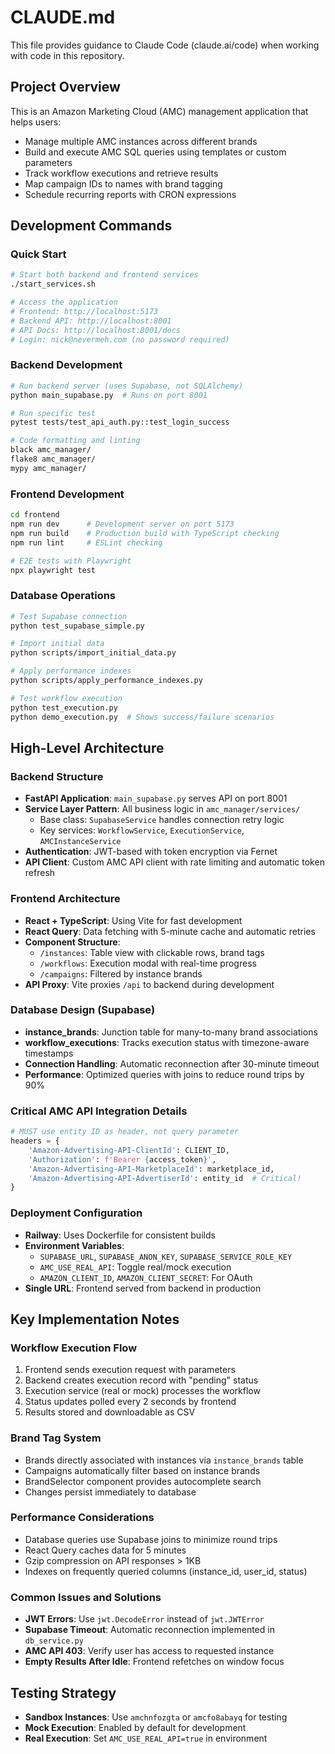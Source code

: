 # CLAUDE.md

This file provides guidance to Claude Code (claude.ai/code) when working with code in this repository.

## Project Overview

This is an Amazon Marketing Cloud (AMC) management application that helps users:
- Manage multiple AMC instances across different brands
- Build and execute AMC SQL queries using templates or custom parameters
- Track workflow executions and retrieve results
- Map campaign IDs to names with brand tagging
- Schedule recurring reports with CRON expressions

## Development Commands

### Quick Start
```bash
# Start both backend and frontend services
./start_services.sh

# Access the application
# Frontend: http://localhost:5173
# Backend API: http://localhost:8001
# API Docs: http://localhost:8001/docs
# Login: nick@nevermeh.com (no password required)
```

### Backend Development
```bash
# Run backend server (uses Supabase, not SQLAlchemy)
python main_supabase.py  # Runs on port 8001

# Run specific test
pytest tests/test_api_auth.py::test_login_success

# Code formatting and linting
black amc_manager/
flake8 amc_manager/
mypy amc_manager/
```

### Frontend Development
```bash
cd frontend
npm run dev      # Development server on port 5173
npm run build    # Production build with TypeScript checking
npm run lint     # ESLint checking

# E2E tests with Playwright
npx playwright test
```

### Database Operations
```bash
# Test Supabase connection
python test_supabase_simple.py

# Import initial data
python scripts/import_initial_data.py

# Apply performance indexes
python scripts/apply_performance_indexes.py

# Test workflow execution
python test_execution.py
python demo_execution.py  # Shows success/failure scenarios
```

## High-Level Architecture

### Backend Structure
- **FastAPI Application**: `main_supabase.py` serves API on port 8001
- **Service Layer Pattern**: All business logic in `amc_manager/services/`
  - Base class: `SupabaseService` handles connection retry logic
  - Key services: `WorkflowService`, `ExecutionService`, `AMCInstanceService`
- **Authentication**: JWT-based with token encryption via Fernet
- **API Client**: Custom AMC API client with rate limiting and automatic token refresh

### Frontend Architecture
- **React + TypeScript**: Using Vite for fast development
- **React Query**: Data fetching with 5-minute cache and automatic retries
- **Component Structure**:
  - `/instances`: Table view with clickable rows, brand tags
  - `/workflows`: Execution modal with real-time progress
  - `/campaigns`: Filtered by instance brands
- **API Proxy**: Vite proxies `/api` to backend during development

### Database Design (Supabase)
- **instance_brands**: Junction table for many-to-many brand associations
- **workflow_executions**: Tracks execution status with timezone-aware timestamps
- **Connection Handling**: Automatic reconnection after 30-minute timeout
- **Performance**: Optimized queries with joins to reduce round trips by 90%

### Critical AMC API Integration Details
```python
# MUST use entity ID as header, not query parameter
headers = {
    'Amazon-Advertising-API-ClientId': CLIENT_ID,
    'Authorization': f'Bearer {access_token}',
    'Amazon-Advertising-API-MarketplaceId': marketplace_id,
    'Amazon-Advertising-API-AdvertiserId': entity_id  # Critical!
}
```

### Deployment Configuration
- **Railway**: Uses Dockerfile for consistent builds
- **Environment Variables**:
  - `SUPABASE_URL`, `SUPABASE_ANON_KEY`, `SUPABASE_SERVICE_ROLE_KEY`
  - `AMC_USE_REAL_API`: Toggle real/mock execution
  - `AMAZON_CLIENT_ID`, `AMAZON_CLIENT_SECRET`: For OAuth
- **Single URL**: Frontend served from backend in production

## Key Implementation Notes

### Workflow Execution Flow
1. Frontend sends execution request with parameters
2. Backend creates execution record with "pending" status
3. Execution service (real or mock) processes the workflow
4. Status updates polled every 2 seconds by frontend
5. Results stored and downloadable as CSV

### Brand Tag System
- Brands directly associated with instances via `instance_brands` table
- Campaigns automatically filter based on instance brands
- BrandSelector component provides autocomplete search
- Changes persist immediately to database

### Performance Considerations
- Database queries use Supabase joins to minimize round trips
- React Query caches data for 5 minutes
- Gzip compression on API responses > 1KB
- Indexes on frequently queried columns (instance_id, user_id, status)

### Common Issues and Solutions
- **JWT Errors**: Use `jwt.DecodeError` instead of `jwt.JWTError`
- **Supabase Timeout**: Automatic reconnection implemented in `db_service.py`
- **AMC API 403**: Verify user has access to requested instance
- **Empty Results After Idle**: Frontend refetches on window focus

## Testing Strategy
- **Sandbox Instances**: Use `amchnfozgta` or `amcfo8abayq` for testing
- **Mock Execution**: Enabled by default for development
- **Real Execution**: Set `AMC_USE_REAL_API=true` in environment

